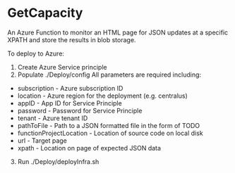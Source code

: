 # GetCapacity


An Azure Function to monitor an HTML page for JSON updates at a specific XPATH and store the results in blob storage.

To deploy to Azure:

1. Create Azure Service principle
2. Populate ./Deploy/config All parameters are required including:
  * subscription - Azure subscription ID
  * location - Azure region for the deployment (e.g. centralus)
  * appID - App ID for Service Principle
  * password - Password for Service Principle
  * tenant - Azure tenant ID
  * pathToFile - Path to a JSON formatted file in the form of TODO
  * functionProjectLocation - Location of source code on local disk
  * url - Target page
  * xpath - Location on page of expected JSON data
3. Run ./Deploy/deployInfra.sh
